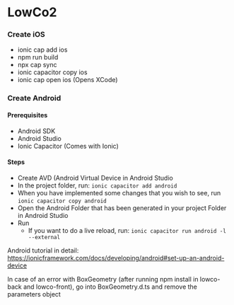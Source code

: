 # LowCo2

### Create iOS
- ionic cap add ios
- npm run build
- npx cap sync
- ionic capacitor copy ios
- ionic cap open ios (Opens XCode)

### Create Android
#### Prerequisites
- Android SDK
- Android Studio
- Ionic Capacitor (Comes with Ionic)

#### Steps
- Create AVD (Android Virtual Device in Android Studio
- In the project folder, run: `ionic capacitor add android`
- When you have implemented some changes that you wish to see, run `ionic capacitor copy android`
- Open the Android Folder that has been generated in your project Folder in Android Studio
- Run
  - If you want to do a live reload, run: `ionic capacitor run android -l --external`

Android tutorial in detail: https://ionicframework.com/docs/developing/android#set-up-an-android-device

In case of an error with BoxGeometry (after running npm install in lowco-back and lowco-front), go into BoxGeometry.d.ts and remove the parameters object
